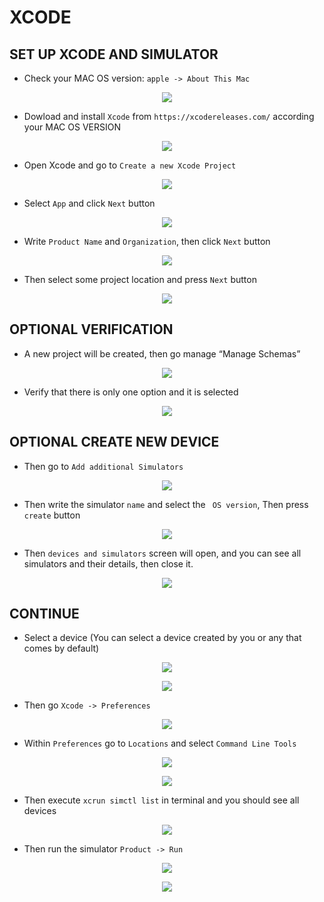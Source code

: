 # XCODE

## SET UP XCODE AND SIMULATOR

* Check your MAC OS version: ```apple -> About This Mac```
<p align="center">
  <img src="./readme-files-04/01-mac-os-version.png">
</p>

* Dowload and install ```Xcode``` from ```https://xcodereleases.com/``` according your MAC OS VERSION
<p align="center">
  <img src="./readme-files-04/02-xcode-release.png">
</p>

* Open Xcode and go to ```Create a new Xcode Project```
<p align="center">
  <img src="./readme-files-04/03-xcode-create-device-A.png">
</p>

* Select ```App``` and click ```Next``` button
<p align="center">
  <img src="./readme-files-04/04-xcode-create-device-B.png">
</p>

* Write ```Product Name``` and ```Organization```, then click ```Next``` button
<p align="center">
  <img src="./readme-files-04/05-xcode-create-device-C.png">
</p>

* Then select some project location and press ```Next``` button
<p align="center">
  <img src="./readme-files-04/06-xcode-create-device-D.png">
</p>


## OPTIONAL VERIFICATION

* A new project will be created, then go manage “Manage Schemas”
<p align="center">
  <img src="./readme-files-04/07-xcode-create-device-E.png">
</p>

* Verify that there is only one option and it is selected
<p align="center">
  <img src="./readme-files-04/08-xcode-create-device-F.png">
</p>


## OPTIONAL CREATE NEW DEVICE

* Then go to ```Add additional Simulators```
<p align="center">
  <img src="./readme-files-04/09-xcode-create-device-G.png">
</p>

* Then write the simulator ```name``` and select the ``` OS version```, Then press ```create``` button
<p align="center">
  <img src="./readme-files-04/10-xcode-create-device-H.png">
</p>

* Then ```devices and simulators``` screen will open, and you can see all simulators and their details, then close it.
<p align="center">
  <img src="./readme-files-04/11-xcode-create-device-J.png">
</p>


## CONTINUE

* Select a device (You can select a device created by you or any that comes by default)
<p align="center">
  <img src="./readme-files-04/12-xcode-select-device-a.png">
</p>

<p align="center">
  <img src="./readme-files-04/13-xcode-select-device-b.png">
</p>

* Then go ```Xcode -> Preferences```
<p align="center">
  <img src="./readme-files-04/14-xcode-preferences.png">
</p>

* Within ```Preferences``` go to ```Locations``` and select ```Command Line Tools```
<p align="center">
  <img src="./readme-files-04/15-xcode-select-command-line-tools-a.png">
</p>

<p align="center">
  <img src="./readme-files-04/15-xcode-select-command-line-tools-b.png">
</p>

* Then execute ```xcrun simctl list``` in terminal and you should see all devices
<p align="center">
  <img src="readme-files-04/15-xcode-verify-xcrun.png">
</p>

* Then run the simulator ```Product -> Run```
<p align="center">
  <img src="./readme-files-04/16-xcode-run-simulator.png">
</p>

<p align="center">
  <img src="./readme-files-04/17-xcode-simulator-open.png">
</p>


